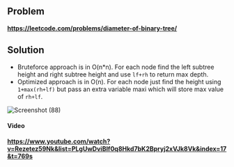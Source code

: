 ## Problem

**https://leetcode.com/problems/diameter-of-binary-tree/**

## Solution

- Bruteforce approach is in O(n\*n). For each node find the left subtree height and right subtree height and use `lf+rh` to return max depth.
- Optimized approach is in O(n). For each node just find the height using `1+max(rh+lf)` but pass an extra variable maxi which will store max value of `rh+lf`.

![Screenshot (88)](https://user-images.githubusercontent.com/67089723/205426465-fe59ffb9-7dc6-42c4-abcb-542a931d5769.png)

#### Video
**https://www.youtube.com/watch?v=Rezetez59Nk&list=PLgUwDviBIf0q8Hkd7bK2Bpryj2xVJk8Vk&index=17&t=769s**
